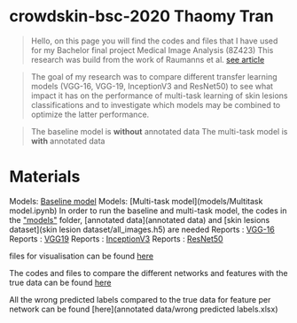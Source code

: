 # crowdskin-bsc-2020 Thaomy Tran

> Hello, on this page you will find the codes and files that I have used for my Bachelor final project Medical Image Analysis (8Z423)
This research was build from the work of Raumanns et al. [see article](https://arxiv.org/pdf/2004.14745.pdf)

> The goal of my research was to compare different transfer learning models (VGG-16, VGG-19, InceptionV3 and ResNet50) to see what impact it has on the performance of multi-task learning  of skin lesions classifications
and to investigate which models may be combined to optimize the latter performance. 

> The baseline model is **without** annotated data
> The multi-task model is **with** annotated data

# Materials

Models: [Baseline model](models/Baseline.ipynb)
Models: [Multi-task model](models/Multitask model.ipynb)
In order to run the baseline and multi-task model, the codes in the ["models"](models) folder, [annotated data](annotated data) and [skin lesions dataset](skin lesion dataset/all_images.h5)  are needed
Reports : [VGG-16](VGG16)
Reports : [VGG19](VGG19)
Reports : [InceptionV3](inceptionV3)
Reports : [ResNet50](ResNet50)

files for visualisation can be found [here](Visualisation)

The codes and files to compare the different networks and features with the true data can be found [here](Codes)

All the wrong predicted labels compared to the true data for feature per network can be found [here](annotated data/wrong predicted labels.xlsx)


